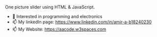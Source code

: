 One picture slider using HTML & JavaScript.




- 👀 Interested in programming and electronics
- 📫 My linkedIn page: https://www.linkedin.com/in/amir-a-b18240230
- 📫 My Website: https://aacode.w3spaces.com
